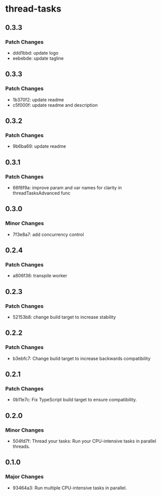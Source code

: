 # thread-tasks

## 0.3.3

### Patch Changes

- ddd1bbd: update logo
- eebebde: update tagline

## 0.3.3

### Patch Changes

- 1b370f2: update readme
- c5f000f: update readme and description

## 0.3.2

### Patch Changes

- 9b6ba69: update readme

## 0.3.1

### Patch Changes

- 66f8f9a: improve param and var names for clarity in threadTasksAdvanced func

## 0.3.0

### Minor Changes

- 7f3e8a7: add concurrency control

## 0.2.4

### Patch Changes

- a806f38: transpile worker

## 0.2.3

### Patch Changes

- 52153b8: change build target to increase stability

## 0.2.2

### Patch Changes

- b3ebfc7: Change build target to increase backwards compatibility

## 0.2.1

### Patch Changes

- 0b11e7c: Fix TypeScript build target to ensure compatibility.

## 0.2.0

### Minor Changes

- 504fd7f: Thread your tasks: Run your CPU-intensive tasks in parallel threads.

## 0.1.0

### Major Changes

- 93464a3: Run multiple CPU-intensive tasks in parallel.
